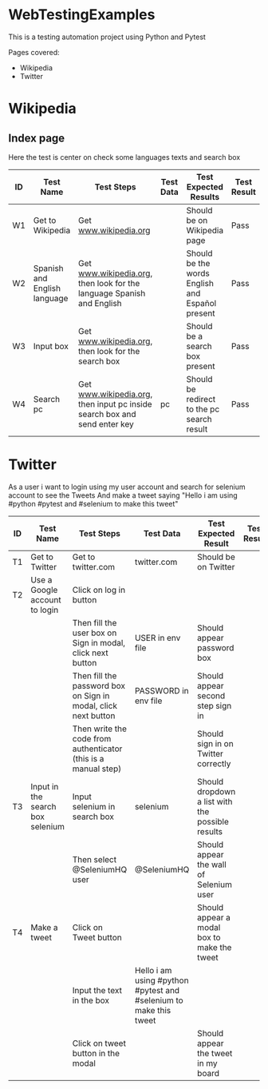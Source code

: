 # WebTestingExamples

This is a testing automation project using Python and Pytest

Pages covered:

- Wikipedia
- Twitter

# Wikipedia

## Index page

Here the test is center on check some languages texts and search box

| ID | Test Name                    | Test Steps                                                                | Test Data | Test Expected Results                           | Test Result |
|----|------------------------------|---------------------------------------------------------------------------|-----------|-------------------------------------------------|-------------|
| W1 | Get to Wikipedia             | Get www.wikipedia.org                                                     |           | Should be on Wikipedia page                     | Pass        |
| W2 | Spanish and English language | Get www.wikipedia.org, then look for the language Spanish and English     |           | Should be the words English and Español present | Pass        |
| W3 | Input box                    | Get www.wikipedia.org, then look for the search box                       |           | Should be a search box present                  | Pass        |
| W4 | Search pc                    | Get www.wikipedia.org, then input pc inside search box and send enter key | pc        | Should be redirect to the pc search result      | Pass        |


# Twitter

As a user i want to login using my user account and search for selenium account to see the Tweets
And make a tweet saying "Hello i am using #python #pytest and #selenium to make this tweet"

| ID | Test Name                        | Test Steps                                                     | Test Data                                                         | Test Expected Result                            | Test Result |
|----|----------------------------------|----------------------------------------------------------------|-------------------------------------------------------------------|-------------------------------------------------|-------------|
| T1 | Get to Twitter                   | Get to twitter.com                                             | twitter.com                                                       | Should be on Twitter                            |             |
| T2 | Use a Google account to login    | Click on log in button                                         |                                                                   |                                                 |             |
|    |                                  | Then fill the user box on Sign in modal, click next button     | USER in env file                                                  | Should appear password box                      |             |
|    |                                  | Then fill the password box on Sign in modal, click next button | PASSWORD in env file                                              | Should appear second step sign in               |             |
|    |                                  | Then write the code from authenticator (this is a manual step) |                                                                   | Should sign in on Twitter correctly             |             |
| T3 | Input in the search box selenium | Input selenium in search box                                   | selenium                                                          | Should dropdown a list with the possible results |             |
|    |                                  | Then select @SeleniumHQ user                                   | @SeleniumHQ                                                       | Should appear the wall of Selenium user         |             |
| T4 | Make a tweet                     | Click on Tweet button                                          |                                                                   | Should appear a modal box to make the tweet     |             |
|    |                                  | Input the text in the box                                      | Hello i am using #python #pytest and #selenium to make this tweet |                                                 |             |
|    |                                  | Click on tweet button in the modal                             |                                                                   | Should appear the tweet in my board             |             |


